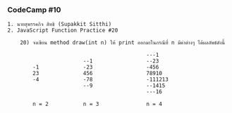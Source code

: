 ### CodeCamp #10
    1. นายสุพรรคกิจ สิทธิ (Supakkit Sitthi)
    2. JavaScript Function Practice #20

        20) จงเขียน method draw(int n) ให้ print ออกมาในกรณีที่ n มีค่าต่างๆ ได้ผลลัพธ์ดังนี้

                                                ---1
                            --1                 --23
            -1              -23                 -456
            23              456                 78910
            -4              -78                 -111213
                            --9                 --1415
                                                ---16
            
            n = 2           n = 3               n = 4